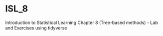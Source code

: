 # ISL_8
Introduction to Statistical Learning Chapter 8 (Tree-based methods) - Lab and Exercises using tidyverse
